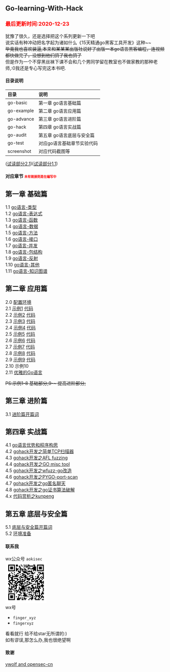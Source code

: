 ## Go-learning-With-Hack
### <font color="red">最后更新时间:2020-12-23</font>

犹豫了很久，还是选择把这个系列更新一下吧  
说实话有种冲动把名字起为诸如什么《15天精通go黑客工具开发》这种~~  
<del>毕竟我也喜欢装逼,本来和某某某出版社说好了出版一本go语言黑客编程，连视频都快做完了，没想到他们鸽了我也鸽了</del>  
但是作为一个不穿黑丝袜下课不会和几个男同学留在教室也不做家教的那种老师,:0我还是专心写完这本书吧.  



#### 目录说明  
|目录|说明|
|:---|:---|
|go-basic| 第一章 go语言基础篇|  
|go-example| 第二章 go语言应用篇|    
|go-advance|第三章 go语言进阶篇|  
|go-hack| 第四章 go语言实战篇|  
|go-audit|第五章 go语言底层与安全篇|  
|go-test|  对应go语言基础章节实验代码|  
|screenshot| 对应代码截图等|  



([试读部分2.1](go-example/示例1.md))([试读部分1.1](go-basic/1-go-类型.md))





#### 对应章节  <font color=red size="1">未有链接则是在编写中</font>  



## 第一章 基础篇  
1.1 [go语言-类型](go-basic/1-go-类型.md)  
1.2 [go语言-表达式](go-basic/2-go-表达式.md)  
1.3 [go语言-函数](go-basic/3-go-函数.md)  
1.4 [go语言-数据](go-basic/4-go-数据.md)  
1.5 [go语言-方法](go-basic/5-go-方法.md)  
1.6 [go语言-接口](go-basic/6-go-接口.md)  
1.7 [go语言-并发](go-basic/7-go-并发.md)  
1.8 [go语言-包结构](go-basic/8-go-包结构.md)  
1.9 [go语言-反射](go-basic/9-go-反射.md)  
1.10 [go语言-其他](go-basic/10-go-其他.md)  
1.11 [go语言-知识图谱](go-basic/11-go-知识图谱.md)  

## 第二章 应用篇  
2.0 [配置环境](go-example/环境.md)   
2.1 [示例1](go-example/示例1.md)  [代码](go-example/code/eg1.go)  
2.2 [示例2](go-example/示例2.md)  [代码](go-example/code/eg2.go)  
2.3 [示例3](go-example/示例3.md)  [代码](go-example/code/eg3.go)  
2.4 [示例4](go-example/示例4.md)  [代码](go-example/code/eg4.go)  
2.5 [示例5](go-example/示例5.md)  [代码](go-example/code/eg5.go)  
2.6 [示例6](go-example/示例6.md)  [代码](go-example/code/eg6.go)  
2.7 [示例7](go-example/示例7.md)  [代码](go-example/code/eg7.go)  
2.8 [示例8](go-example/示例8.md)  [代码](go-example/code/eg8.go)  
2.9 [示例9](go-example/示例9.md)  [代码](go-example/示例9)  
2.10 示例10  
2.11 [优雅的Go语言](go-example/优雅的go.md)  

<del>PS:示例1-8 基础部分;9-~ 提高进阶部分;  
## 第三章 进阶篇  
3.1 [进阶篇开篇词](go-advance/README.md)  


## 第四章 实战篇  
4.1 [go语言优势和程序构思](go-hack/thinking.md)  
4.2 [gohack开发之简单TCP扫描器](go-hack/simpleTcpScan/simpleTcpScan.md)  
4.3 [gohack开发之AFL fuzzing](go-hack/go-afl-fuzzing)  
4.4 [gohack开发之GO misc tool](go-hack/go-misc-tool)  
4.5 [gohack开发之wfuzz-go改造](go-hack/go-wfuzz-recode)  
4.6 [gohack开发之PYGO-port-scan](go-hack/go-port-scan)  
4.7 [gohack开发之go匿名聊天](go-hack/go-nmtalk)  
4.8 [gohack开发之go证书算法破解](go-hack/go-xray-crack/go-xray-crack.md)  
4.x [代码赏析之kunpeng](go-hack/kunpeng/kunpeng.md)  

## 第五章 底层与安全篇

5.1 [底层与安全篇开篇词](go-audit/README.md)  
5.2 [环境准备](go-audit/5-2.md)  

#### 联系我

wx公众号 `aokisec`  
![](screenshot/qrcode.png)  
wx号 
- `finger_xyz`  
- `fingerxyz`   

看看就行 给不给star无所谓的:)  
如有谬误,那怎么办,我也很绝望啊  

#### 致谢

[ywolf and opensec-cn](https://github.com/opensec-cn/kunpeng)  
